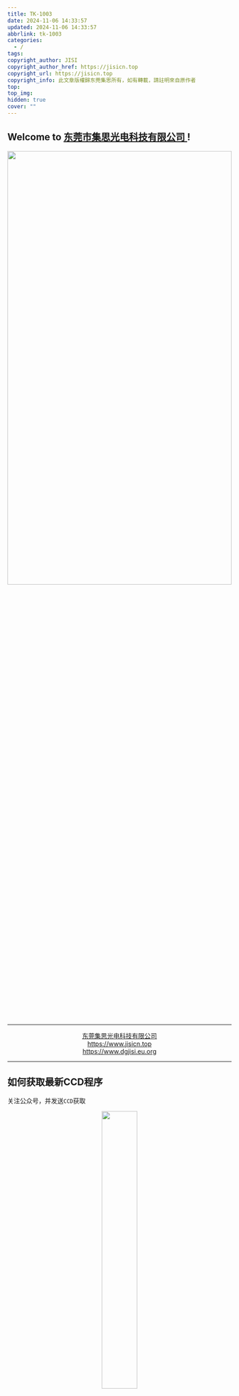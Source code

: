 ```yaml
---
title: TK-1003
date: 2024-11-06 14:33:57
updated: 2024-11-06 14:33:57
abbrlink: tk-1003
categories:
  - /
tags: 
copyright_author: JISI
copyright_author_href: https://jisicn.top
copyright_url: https://jisicn.top
copyright_info: 此文章版權歸东莞集思所有，如有轉載，請註明來自原作者
top: 
top_img: 
hidden: true
cover: ""
---
```

## Welcome to [东莞市集思光电科技有限公司 ](https://jisicn.top) ! 
<div align="center"><img src="https://tc.jisicn.top/img/202405031228351.jpeg" width="100%" height="50%"></img></div>

---

<center><a href="https://www.jisicn.top" target="_blank">东莞集思光电科技有限公司</a></center>
<center><a href="https://www.jisicn.top" target="_blank">https://www.jisicn.top</a></center>
<center><a href="Https://www.dgjisi.eu.org" target="_blank">https://www.dgjisi.eu.org</a></center>

----

## 如何获取最新CCD程序
关注公众号，并发送`CCD`获取

<div align="center">
    <img src="https://tc.jisicn.top/img/202404251607047.png" width="40%" height="40%"></img>
</div>

------

<div align='center' ><font size='50'>END THANKS</font></div>
<div align='center'><font size='3'><b>联系人：周生  18029199900 「dgjisi@foxmail.com」</b></font></div>
### Welcome to[东莞市集思光电科技有限公司 ](https://jisicn.top) ! 

![98e92999_9133505.jpeg](https://tc.jisicn.top/img/202405031228351.jpeg)

---

### 方案名称：AF40101
配制：
- 相机： 高清1200万分辨率    X6  `（建议六相机）`
- 镜头： 高清双远芯镜头    X6
- 光源： LED冷光源 T12020B    X6
- 主机： 英特尔多接口CCD专用主机（可带多相机）   
- 显示器： 21.5寸高清显示器
- CCD软件： 自主研发


<!--<div align='center' ><font size='3'> <b>注：只看效果，其它并非本次参数</b></font></div>-->
<div STYLE="page-break-after: always;"></div> <!-- 分页 -->

### 一、检测要求
#### 1、窗口面检验区域
##### 检测说明
 - 窗口检验尺寸：可以检测☑
 - 上下左右弹片尺寸：可以检测☑
 - 上下左右弹片尺寸：可以检测☑
 - 锡脚检验尺寸：可以检测☑
 - 端子长短针管控0.1MM，不可有缺PIN，退PIN等不良  可以检测☑

![image.png](https://tc.jisicn.top/img/202411061022453.png)
#### 2、端子裁长/短
##### 检测说明
 - 端子裁切长度管控尺寸：可以检测☑

![image.png](https://tc.jisicn.top/img/202411061023022.png)

<div STYLE="page-break-after: always;"></div> <!-- 分页 -->

#### 3、过板治具规格
##### 检测说明
 - 有无攻牙：可以检测☑

![image.png](https://tc.jisicn.top/img/202411061023311.png)

<div STYLE="page-break-after: always;"></div> <!-- 分页 -->

#### 4、铆压卡点及外观
##### 检测说明
 - 整体外观，不可有漏铜，压伤，脏污，电镀不良：检测局部 ⚠
 - 铁壳卡扣尺寸：可以检测☑

![image.png](https://tc.jisicn.top/img/202411061024756.png)
`注：由于外观的测试项目没有固定标准，严重的一般可以识别，一些轻微较小的如果反光效果不明显，没办法做到精准检测`

<div STYLE="page-break-after: always;"></div> <!-- 分页 -->

### 打光效果
#### 1、CCD1  窗口，锡脚间距
- 窗口宽度与高度检测
- 锡脚间距检测
- 窗口变形

![image.png](https://tc.jisicn.top/img/202411061104836.png)

<div STYLE="page-break-after: always;"></div> <!-- 分页 -->

![image.png](https://tc.jisicn.top/img/202411061129745.png)
<div STYLE="page-break-after: always;"></div> <!-- 分页 -->

#### 2、CCD2  铁壳弹片及舍片检测
- 铁壳弹片检测
- 舍片打伤检测

![image.png](https://tc.jisicn.top/img/202411061134851.png)

<div STYLE="page-break-after: always;"></div> <!-- 分页 -->

![image.png](https://tc.jisicn.top/img/202411061135544.png)

![image.png](https://tc.jisicn.top/img/202411061139425.png)

<div STYLE="page-break-after: always;"></div> <!-- 分页 -->

#### 3、CCD3  针脚长度检测
- DIP脚针长检测

![image.png](https://tc.jisicn.top/img/202411061108300.png)

<div STYLE="page-break-after: always;"></div> <!-- 分页 -->

#### 4、CCD4  有无牙检测
- 有无攻牙检测

![image.png](https://tc.jisicn.top/img/202411061110418.png)

<div STYLE="page-break-after: always;"></div> <!-- 分页 -->

#### 5、CCD5  舍片端子翘PIN测试`(与检测窗口的光源不同)`
- 舍片端子翘PIN检测

![image.png](https://tc.jisicn.top/img/202411061137517.png)

<div STYLE="page-break-after: always;"></div> <!-- 分页 -->

![image.png](https://tc.jisicn.top/img/202411061137753.png)

![image.png](https://tc.jisicn.top/img/202411061140096.png)

<div STYLE="page-break-after: always;"></div> <!-- 分页 -->

#### 6、CCD6  铆压卡点及外观
- 铁壳卡扣尺寸
- 整体外观，不可有漏铜，压伤，脏污，电镀不良：`外观没有固定标准，严重可以识别，轻微的无法精准识别`

![image.png](https://tc.jisicn.top/img/202411061155948.png)

<div STYLE="page-break-after: always;"></div> <!-- 分页 -->

<!--<div align='center' ><font size='3'><b>☟ 安装2D参考 ☟</b></font></div>-->

<!-- <div align='center' ><font size='3'><b>局部放大</b></font></div> -->

---

<div align='center'><font size='3'><b>相关配件尺寸</b></font></div>

---
#### 相机

**参数**

-   1200万像素网口面阵相机，IMX178，黑白
-   传感器类型 CMOS，卷帘快门
-   像元尺寸 2.4 μm × 2.4 μm
-   靶面尺寸 1/1.8''
-   分辨率 3072 × 2048

![bwm5KiVS_MV-CU060.png](https://tc.jisicn.top/img/202303301656247.png)


---

<div STYLE="page-break-after: always;"></div> <!-- 分页 -->

#### 光源


![image.png](https://tc.jisicn.top/img/202312071431657.png)

---

<div align="center"><img src="https://tc.jisicn.top/img/202305082138888.png" width="100%" height="60%"></img></div>

<div STYLE="page-break-after: always;"></div> <!-- 分页 -->

**镜头**
**50mm**

<div align="center"><img src="https://tc.jisicn.top/img/202305082211396.png" width="100%" height="70%"></img></div>

---

<div align="center"><img src="https://tc.jisicn.top/img/JS_YX_022.jpg" width="100%" height="60%"></img>
</div>

---

<div STYLE="page-break-after: always;"></div> <!-- 分页 -->

<div align="center"><img src="https://tc.jisicn.top/img/202304122151817.JPG" width="100%" height="50%"></img></div>

---

#### 文件下载：
[下载](https://jisi.lanzout.com/iXqj22ee6ene)

---

<center><a href="Https://www.jisicn.top" target="_blank">东莞集思光电科技有限公司</a></center>
<center><a href="Https://www.jisicn.top" target="_blank">https://www.jisicn.top</a></center>
<center><a href="Https://www.dgjisi.eu.org" target="_blank">https://www.dgjisi.eu.org</a></center>

---

<div align='center' ><font size='50'><b>End Thanks</b></font></div>